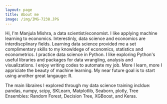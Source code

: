 ```yaml
---
layout: page
title: About me
image: /img/IMG-7238.JPG
---
```


Hi, I'm Manjula Mishra, a data scientist/economist. I like applying machine learning to economics. Interestinly, data science and economics are interdiscplinary fields. Learning data science provided me a set complimentary skills to my knowldege of economics, statistics and econometrics. I practice data science in Python. I like exploring Python's useful libraries and packages for data wrangling, analysis and visualizations. I enjoy writing codes to automate my job. More I learn, more I appriciate the beauty of machine learning. My near future goal is to start using another great langauge: R.

The main libraires I explored through my data science training incldue: pandas, numpy, scipy, SKLearn, Matplotlib, Seaborn, plotly, Tree Ensembles: Random Forest, Decision Tree, XGBoost, and Keras.
